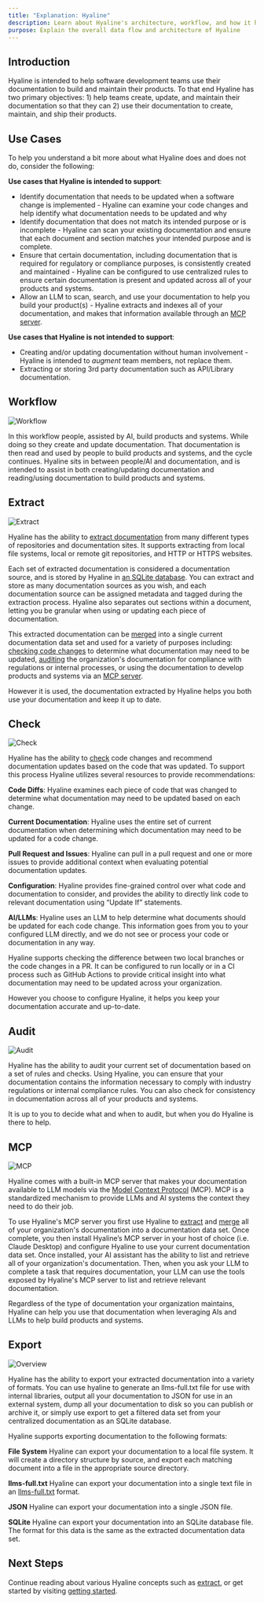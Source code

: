 ```yaml
---
title: "Explanation: Hyaline"
description: Learn about Hyaline's architecture, workflow, and how it helps teams maintain documentation alongside their code
purpose: Explain the overall data flow and architecture of Hyaline
---
```

## Introduction
Hyaline is intended to help software development teams use their documentation to build and maintain their products. To that end Hyaline has two primary objectives: 1) help teams create, update, and maintain their documentation so that they can 2) use their documentation to create, maintain, and ship their products.

## Use Cases
To help you understand a bit more about what Hyaline does and does not do, consider the following:

**Use cases that Hyaline is intended to support**:
* Identify documentation that needs to be updated when a software change is implemented - Hyaline can examine your code changes and help identify what documentation needs to be updated and why
* Identify documentation that does not match its intended purpose or is incomplete - Hyaline can scan your existing documentation and ensure that each document and section matches your intended purpose and is complete.
* Ensure that certain documentation, including documentation that is required for regulatory or compliance purposes, is consistently created and maintained - Hyaline can be configured to use centralized rules to ensure certain documentation is present and updated across all of your products and systems.
* Allow an LLM to scan, search, and use your documentation to help you build your product(s) - Hyaline extracts and indexes all of your documentation, and makes that information available through an [MCP server](./mcp.md).

**Use cases that Hyaline is not intended to support**:
* Creating and/or updating documentation without human involvement - Hyaline is intended to _augment_ team members, not replace them.
* Extracting or storing 3rd party documentation such as API/Library documentation.

## Workflow

<div class="portrait">

![Workflow](./_img/hyaline-workflow.svg)

In this workflow people, assisted by AI, build products and systems. While doing so they create and update documentation. That documentation is then read and used by people to build products and systems, and the cycle continues. Hyaline sits in between people/AI and documentation, and is intended to assist in both creating/updating documentation and reading/using documentation to build products and systems.

</div>

## Extract
<div class="portrait">

![Extract](./_img/hyaline-extract.svg)

Hyaline has the ability to [extract documentation](./extract.md) from many different types of repositories and documentation sites. It supports extracting from local file systems, local or remote git repositories, and HTTP or HTTPS websites.

Each set of extracted documentation is considered a documentation source, and is stored by Hyaline in [an SQLite database](../reference/data-set.md). You can extract and store as many documentation sources as you wish, and each documentation source can be assigned metadata and tagged during the extraction process. Hyaline also separates out sections within a document, letting you be granular when using or updating each piece of documentation. 

This extracted documentation can be [merged](merge.md) into a single current documentation data set and used for a variety of purposes including: [checking code changes](./check.md) to determine what documentation may need to be updated, [auditing](./audit.md) the organization's documentation for compliance with regulations or internal processes, or using the documentation to develop products and systems via an [MCP server](./mcp.md).

However it is used, the documentation extracted by Hyaline helps you both use your documentation and keep it up to date.

</div>

## Check

<div class="portrait">

![Check](./_img/hyaline-check.svg)

Hyaline has the ability to [check](./check.md) code changes and recommend documentation updates based on the code that was updated. To support this process Hyaline utilizes several resources to provide recommendations:

**Code Diffs**: Hyaline examines each piece of code that was changed to determine what documentation may need to be updated based on each change.

**Current Documentation**: Hyaline uses the entire set of current documentation when determining which documentation may need to be updated for a code change.

**Pull Request and Issues**: Hyaline can pull in a pull request and one or more issues to provide additional context when evaluating potential documentation updates.

**Configuration**: Hyaline provides fine-grained control over what code and documentation to consider, and provides the ability to directly link code to relevant documentation using “Update If” statements.

**AI/LLMs**: Hyaline uses an LLM to help determine what documents should be updated for each code change. This information goes from you to your configured LLM directly, and we do not see or process your code or documentation in any way.

Hyaline supports checking the difference between two local branches or the code changes in a PR. It can be configured to run locally or in a CI process such as GitHub Actions to provide critical insight into what documentation may need to be updated across your organization.

However you choose to configure Hyaline, it helps you keep your documentation accurate and up-to-date.

</div>

## Audit

<div class="portrait">

![Audit](./_img/hyaline-audit.svg)

Hyaline has the ability to audit your current set of documentation based on a set of rules and checks. Using Hyaline, you can ensure that your documentation contains the information necessary to comply with industry regulations or internal compliance rules. You can also check for consistency in documentation across all of your products and systems.

It is up to you to decide what and when to audit, but when you do Hyaline is there to help.

</div>

## MCP

<div class="portrait">

![MCP](./_img/hyaline-mcp.svg)

Hyaline comes with a built-in MCP server that makes your documentation available to LLM models via the [Model Context Protocol](https://modelcontextprotocol.io/) (MCP). MCP is a standardized mechanism to provide LLMs and AI systems the context they need to do their job.

To use Hyaline's MCP server you first use Hyaline to [extract](./extract.md) and [merge](./merge.md) all of your organization's documentation into a documentation data set. Once complete, you then install Hyaline’s MCP server in your host of choice (i.e. Claude Desktop) and configure Hyaline to use your current documentation data set. Once installed, your AI assistant has the ability to list and retrieve all of your organization's documentation. Then, when you ask your LLM to complete a task that requires documentation, your LLM can use the tools exposed by Hyaline's MCP server to list and retrieve relevant documentation.

Regardless of the type of documentation your organization maintains, Hyaline can help you use that documentation when leveraging AIs and LLMs to help build products and systems.

</div>

## Export

<div class="portrait">

![Overview](./_img/hyaline-export.svg)

Hyaline has the ability to export your extracted documentation into a variety of formats. You can use hyaline to generate an llms-full.txt file for use with internal libraries, output all your documentation to JSON for use in an external system, dump all your documentation to disk so you can publish or archive it, or simply use export to get a filtered data set from your centralized documentation as an SQLite database.

Hyaline supports exporting documentation to the following formats:

**File System**
Hyaline can export your documentation to a local file system. It will create a directory structure by source, and export each matching document into a file in the appropriate source directory.

**llms-full.txt**
Hyaline can export your documentation into a single text file in an [llms-full.txt](https://llmstxt.org/) format.

**JSON**
Hyaline can export your documentation into a single JSON file.

**SQLite**
Hyaline can export your documentation into an SQLite database file. The format for this data is the same as the extracted documentation data set.

</div>

## Next Steps
Continue reading about various Hyaline concepts such as [extract](./extract.md), or get started by visiting [getting started](../getting-started.md).